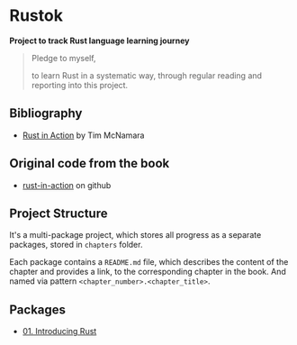 # Rustok

**Project to track Rust language learning journey**

> Pledge to myself,
>
> to learn Rust in a systematic way, through regular reading and reporting into this project.

## Bibliography

* [Rust in Action](https://www.manning.com/books/rust-in-action) by Tim McNamara

## Original code from the book

* [rust-in-action](https://github.com/rust-in-action/code) on github

## Project Structure

It's a multi-package project, which stores all progress as a separate packages, stored in `chapters` folder.

Each package contains a `README.md` file, which describes the content of the chapter and provides a link,
to the corresponding chapter in the book. And named via pattern `<chapter_number>.<chapter_title>`.

## Packages

* [01. Introducing Rust](chapters/ch01-introducing-rust/README.md)
